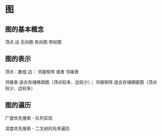 # 图

## 图的基本概念

顶点
边
无向图
有向图
带权图

## 图的表示

顶点：数组
边： 邻接矩阵 或者 邻接表

邻接表 适合存储稀疏图（顶点较多、边较少）； 邻接矩阵 适合存储稠密图（顶点较少、边较多）

## 图的遍历

广度优先搜索 - 队列实现

深度优先搜索 - 二叉树的先序遍历
